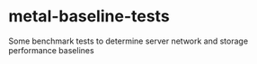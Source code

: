# metal-baseline-tests
Some benchmark tests to determine server network and storage performance baselines
